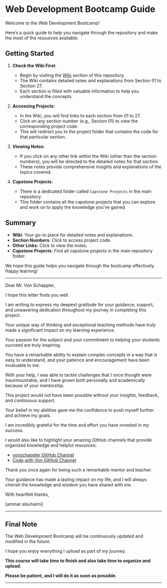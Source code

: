 # Web Development Bootcamp Guide

Welcome to the Web Development Bootcamp! 

Here’s a quick guide to help you navigate through the repository and make the most of the resources available.

## Getting Started

1. **Check the Wiki First**:
   - Begin by visiting the [Wiki](https://github.com/ammar-alsuhaimi/Web-Development-BootCamp/wiki) section of this repository.
   - The Wiki contains detailed notes and explanations from Section 01 to Section 27.
   - Each section is filled with valuable information to help you understand the concepts.

2. **Accessing Projects**:
   - In the Wiki, you will find links to each section from 01 to 27.
   - Click on any section number (e.g., Section 01) to view the corresponding project code.
   - This will redirect you to the project folder that contains the code for that particular section.

3. **Viewing Notes**:
   - If you click on any other link within the Wiki (other than the section numbers), you will be directed to the detailed notes for that section.
   - These notes provide comprehensive insights and explanations of the topics covered.

4. **Capstone Projects**:
   - There is a dedicated folder called `Capstone Projects` in the main repository.
   - This folder contains all the capstone projects that you can explore and work on to apply the knowledge you’ve gained.

## Summary

- **Wiki**: Your go-to place for detailed notes and explanations.
- **Section Numbers**: Click to access project code.
- **Other Links**: Click to view the notes.
- **Capstone Projects**: Find all capstone projects in the main repository folder.

We hope this guide helps you navigate through the bootcamp effectively. Happy learning!

---

Dear Mr. Von Schappler,

I hope this letter finds you well. 

I am writing to express my deepest gratitude for your guidance, support, and unwavering dedication throughout my journey in completing this project. 

Your unique way of thinking and exceptional teaching methods have truly made a significant impact on my learning experience.

Your passion for the subject and your commitment to helping your students succeed are truly inspiring. 

You have a remarkable ability to explain complex concepts in a way that is easy to understand, and your patience and encouragement have been invaluable to me. 

With your help, I was able to tackle challenges that I once thought were insurmountable, and I have grown both personally and academically because of your mentorship.

This project would not have been possible without your insights, feedback, and continuous support. 

Your belief in my abilities gave me the confidence to push myself further and achieve my goals. 

I am incredibly grateful for the time and effort you have invested in my success.

I would also like to highlight your amazing GitHub channels that provide organized knowledge and helpful resources:

- [vonschappler GitHub Channel](https://github.com/vonschappler)
- [Code with Von GitHub Channel](https://github.com/code-with-von)

Thank you once again for being such a remarkable mentor and teacher. 

Your guidance has made a lasting impact on my life, and I will always cherish the knowledge and wisdom you have shared with me.

With heartfelt thanks,

[ammar alsuhaimi]


---

## Final Note

The Web Development Bootcamp will be continuously updated and modified in the future. 

I hope you enjoy everything I upload as part of my journey. 

**This course will take time to finish and also take time to organize and upload.**

**Please be patient, and I will do it as soon as possible.**

---
